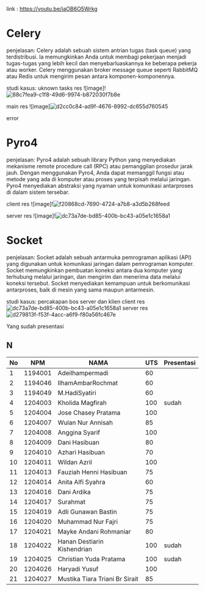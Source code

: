link : https://youtu.be/iaOB6O5Wrkg


# Celery
penjelasan: Celery adalah sebuah sistem antrian tugas (task queue) yang terdistribusi. Ia memungkinkan Anda untuk membagi pekerjaan menjadi tugas-tugas yang lebih kecil dan menyebarluaskannya ke beberapa pekerja atau worker. Celery menggunakan broker message queue seperti RabbitMQ atau Redis untuk mengirim pesan antara komponen-komponennya.

studi kasus: uknown
tasks res
![image]!![88c7fea9-c1f8-49d6-9974-b872030f7b8e](https://github.com/fajriroq/SISTER_3A/assets/86406309/5f040834-838f-44aa-92d5-c3a52897252b)



main res
![image]![d2cc0c84-ad9f-4676-8992-dc655d760545](https://github.com/fajriroq/SISTER_3A/assets/86406309/1a941ff4-163e-48a0-bb3c-d8543f3fe0d2)


error

# Pyro4
penjelasan: Pyro4 adalah sebuah library Python yang menyediakan mekanisme remote procedure call (RPC) atau pemanggilan prosedur jarak jauh. Dengan menggunakan Pyro4, Anda dapat memanggil fungsi atau metode yang ada di komputer atau proses yang terpisah melalui jaringan. Pyro4 menyediakan abstraksi yang nyaman untuk komunikasi antarproses di dalam sistem tersebar.


client res
![image]!![f20868cd-7690-4724-a7b8-a3d5b268feed](https://github.com/fajriroq/SISTER_3A/assets/86406309/6caf667a-d7ad-4481-bd65-b24fbfd298cf)

server res
![image]!![dc73a7de-bd85-400b-bc43-a05e1c1658a1](https://github.com/fajriroq/SISTER_3A/assets/86406309/24bd603d-2d1b-416d-8d33-f8d4b35b74af)


# Socket
penjelasan: Socket adalah sebuah antarmuka pemrograman aplikasi (API) yang digunakan untuk komunikasi jaringan dalam pemrograman komputer. Socket memungkinkan pembuatan koneksi antara dua komputer yang terhubung melalui jaringan, dan mengirim dan menerima data melalui koneksi tersebut. Socket menyediakan kemampuan untuk berkomunikasi antarproses, baik di mesin yang sama maupun antarmesin.

studi kasus: percakapan bos server dan klien
client res
![dc73a7de-bd85-400b-bc43-a05e1c1658a1](https://github.com/fajriroq/SISTER_3A/assets/86406309/9a514ef9-db36-4f50-80e7-ba9662eb7e5c)
server res
![d279813f-f53f-4acc-a6f9-f80a56fc467e](https://github.com/fajriroq/SISTER_3A/assets/86406309/c19adc9e-2cfc-42fe-8dba-e7a55f798f63)


Yang sudah presentasi

## N
| No | NPM | NAMA | UTS | Presentasi |
| -------- | -------- |-------- |-------- |-------- |
| 1 | 1194001 | Adeilhampermadi |60 | |
| 2 | 1194046 | IlhamAmbarRochmat |60 ||
| 3 | 1194049 | M.HadiSyatiri |60 ||
| 4 | 1204003 | Kholida Magfirah |100 |sudah|
| 5 | 1204004 | Jose Chasey Pratama |100 ||
| 6 | 1204007 | Wulan Nur Annisah |85 ||
| 7 | 1204008 | Anggina Syarif |100 ||
| 8 | 1204009 | Dani Hasibuan |80 ||
| 9 | 1204010 | Azhari Hasibuan |70 ||
| 10 | 1204011 | Wildan Azril |100 ||
| 11 | 1204013 | Fauziah Henni Hasibuan |75 ||
| 12 | 1204014 | Anita Alfi Syahra |60 ||
| 13 | 1204016 | Dani Ardika  |75 ||
| 14 | 1204017 | Surahmat  |75 ||
| 15 | 1204019 | Adli Gunawan Bastin  |75 ||
| 16 | 1204020 | Muhammad Nur Fajri  |75 ||
| 17 | 1204021 | Mayke Andani Rohmaniar  |80 ||
| 18 | 1204022 | Hanan Destiarin Kishendrian  |100 |sudah|
| 19 | 1204025 | Christian Yuda Pratama  |100 |sudah|
| 20 | 1204026 | Haryadi Yusuf  |100 ||
| 21 | 1204027 | Mustika Tiara Triani Br Sirait  |85 ||











